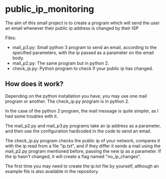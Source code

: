 # public_ip_monitoring
The aim of this small project is to create a program which will send the user an email whenever their public ip address is changed by their ISP

Files:

- mail_p3.py: Small python 3 program to send an email, according to the specified parameters, with the ip passed as a parameter on the email body.
- mail_p2.py: The same program but in python 2.
- check_ip.py: Python program to check if your public ip has changed.

## How does it work?

Depending on the python installation you have, you may use one mail program or another. The check_ip.py program is in python 2.

In the case of the python 2 program, the mail message is quite simpler, as I had some troubles with it.

The mail_p2.py and mail_p3.py programs take an ip address as a parameter, and then use the configuration hardcoded in the code to send an email.

The check_ip.py program checks the public ip of your network, compares it with the ip read from a file "ip.txt", and if they differ it sends a mail using the mail_p2.py program mentioned before, passing the new ip as a parameter. If the ip hasn't changed, it will create a flag named "no_ip_changes".

The first time you may need to create the ip.txt file by yourself, although an example file is also available in the repository.